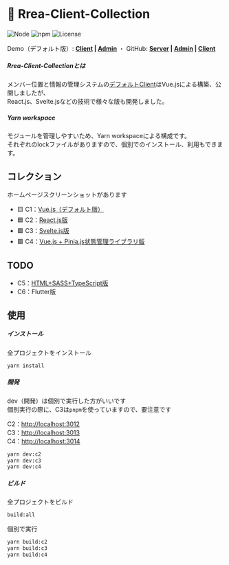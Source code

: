 # 🌈 Rrea-Client-Collection

![Node](https://img.shields.io/badge/Node.js-v18.0.0-fb7185.svg?logo=&style=flat-square)   ![npm](https://img.shields.io/badge/npm-1.0.0-84CC16.svg?style=flat-square)  ![License](https://img.shields.io/badge/License-MIT-0284C7.svg?logo=&style=flat-square)　   

Demo（デフォルト版）:  **[Client](http://rrea-client.live) | [Admin](http://rrea-admin.live)**  ・  GitHub:  **[Server](https://github.com/kensoz/Rrea-server) | [Admin](https://github.com/kensoz/Rrea-admin) | [Client](https://github.com/kensoz/Rrea-client)**

##### Rrea-Client-Collectionとは

メンバー位置と情報の管理システムの[デフォルトClient](https://github.com/kensoz/Rrea-client)はVue.jsによる構築、公開しましたが、\
React.js、Svelte.jsなどの技術で様々な版も開発しました。

##### Yarn workspace

モジュールを管理しやすいため、Yarn workspaceによる構成です。\
それぞれのlockファイルがありますので、個別でのインストール、利用もできます。



## コレクション

ホームページスクリーンショットがあります

-  🟨 C1：[Vue.js（デフォルト版）](https://github.com/kensoz/Rrea-client)
-  🟦 C2：[React.js版](https://github.com/kensoz/Rrea-client-collection/tree/master/c2-react18-ts-mui) 
-  🟩 C3：[Svelte.js版](https://github.com/kensoz/Rrea-client-collection/tree/master/c3-svelte-ts-bulma)
-  🟪 C4：[Vue.js + Pinia.js状態管理ライブラリ版](https://github.com/kensoz/Rrea-client-collection/tree/master/c4-vue3-ts-quasar)



## TODO

+ C5：[HTML+SASS+TypeScript版](https://github.com/kensoz/Rrea-client-collection/tree/master/c5-html-ts-sass)
+ C6：Flutter版



## 使用

##### インストール

全プロジェクトをインストール

```bash
yarn install
```

##### 開発

dev（開発）は個別で実行した方がいいです\
個別実行の際に、C3は`pnpm`を使っていますので、要注意です

C2：[http://localhost:3012](http://localhost:3012) \
C3：[http://localhost:3013](http://localhost:3013) \
C4：[http://localhost:3014](http://localhost:3014)

```bash
yarn dev:c2
yarn dev:c3
yarn dev:c4
```

##### ビルド

全プロジェクトをビルド

```bash
build:all
```

個別で実行

```bash
yarn build:c2
yarn build:c3
yarn build:c4
```

